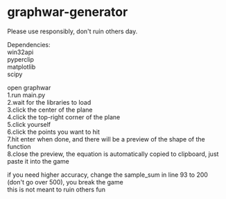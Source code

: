 # graphwar-generator

Please use responsibly, don't ruin others day.

Dependencies:  
win32api  
pyperclip  
matplotlib  
scipy  

open graphwar  
1.run main.py  
2.wait for the libraries to load  
3.click the center of the plane  
4.click the top-right corner of the plane  
5.click yourself   
6.click the points you want to hit   
7.hit enter when done, and there will be a preview of the shape of the function  
8.close the preview, the equation is automatically copied to clipboard, just paste it into the game  

if you need higher accuracy, change the sample_sum in line 93 to 200 (don't go over 500), you break the game  
this is not meant to ruin others fun  
